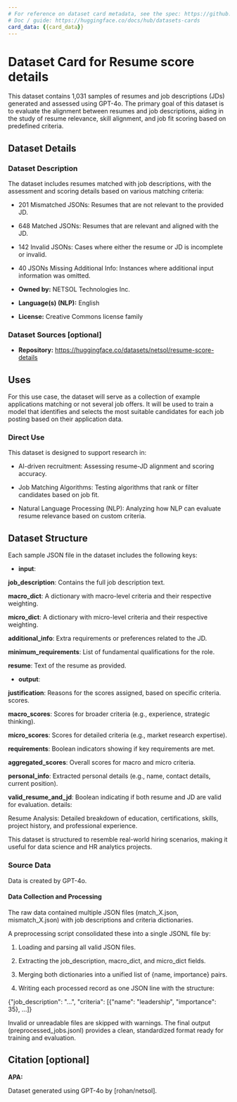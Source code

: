```yaml
---
# For reference on dataset card metadata, see the spec: https://github.com/huggingface/hub-docs/blob/main/datasetcard.md?plain=1
# Doc / guide: https://huggingface.co/docs/hub/datasets-cards
card_data: {{card_data}}
---
```


# Dataset Card for Resume score details

<!-- Provide a quick summary of the dataset. -->

This dataset contains 1,031 samples of resumes and job descriptions (JDs) generated and assessed using GPT-4o. The primary goal of this dataset is to evaluate the alignment between resumes and job descriptions, aiding in the study of resume relevance, skill alignment, and job fit scoring based on predefined criteria.

## Dataset Details

### Dataset Description

<!-- Provide a longer summary of what this dataset is. -->

The dataset includes resumes matched with job descriptions, with the assessment and scoring details based on various matching criteria:

- 201 Mismatched JSONs: Resumes that are not relevant to the provided JD.
- 648 Matched JSONs: Resumes that are relevant and aligned with the JD.
- 142 Invalid JSONs: Cases where either the resume or JD is incomplete or invalid.
- 40 JSONs Missing Additional Info: Instances where additional input information was omitted.

- **Owned by:** NETSOL Technologies Inc.
- **Language(s) (NLP):** English
- **License:** Creative Commons license family

### Dataset Sources [optional]

<!-- Provide the basic links for the dataset. -->

- **Repository:** https://huggingface.co/datasets/netsol/resume-score-details
## Uses

<!-- Address questions around how the dataset is intended to be used. -->

For this use case, the dataset will serve as a collection of example applications matching or not several job offers. It will be used to train a model that identifies and selects the most suitable candidates for each job posting based on their application data.

### Direct Use

<!-- This section describes suitable use cases for the dataset. -->

This dataset is designed to support research in:

- AI-driven recruitment: Assessing resume-JD alignment and scoring accuracy.

- Job Matching Algorithms: Testing algorithms that rank or filter candidates based on job fit.

- Natural Language Processing (NLP): Analyzing how NLP can evaluate resume relevance based on custom criteria.
<!--### Out-of-Scope Use>

<!-- This section addresses misuse, malicious use, and uses that the dataset will not work well for. -->



## Dataset Structure

<!-- This section provides a description of the dataset fields, and additional information about the dataset structure such as criteria used to create the splits, relationships between data points, etc. -->
Each sample JSON file in the dataset includes the following keys:

- **input**:

**job_description**: Contains the full job description text.

**macro_dict**: A dictionary with macro-level criteria and their respective weighting.

**micro_dict**: A dictionary with micro-level criteria and their respective weighting.

**additional_info**: Extra requirements or preferences related to the JD.

**minimum_requirements**: List of fundamental qualifications for the role.

**resume**: Text of the resume as provided.

- **output**:

**justification**: Reasons for the scores assigned, based on specific criteria.
scores.

**macro_scores**: Scores for broader criteria (e.g., experience, strategic thinking).

**micro_scores**: Scores for detailed criteria (e.g., market research expertise).

**requirements**: Boolean indicators showing if key requirements are met.

**aggregated_scores**: Overall scores for macro and micro criteria.

**personal_info**: Extracted personal details (e.g., name, contact details, current position).

**valid_resume_and_jd**: Boolean indicating if both resume and JD are valid for evaluation.
details:

Resume Analysis: Detailed breakdown of education, certifications, skills, project history, and professional experience.

<!-- Motivation for the creation of this dataset. -->

This dataset is structured to resemble real-world hiring scenarios, making it useful for data science and HR analytics projects.

### Source Data

<!-- This section describes the source data (e.g. news text and headlines, social media posts, translated sentences, ...). -->

Data is created by GPT-4o.

#### Data Collection and Processing

<!-- This section describes the data collection and processing process such as data selection criteria, filtering and normalization methods, tools and libraries used, etc. -->

The raw data contained multiple JSON files (match_X.json, mismatch_X.json) with job descriptions and criteria dictionaries.

A preprocessing script consolidated these into a single JSONL file by:

1. Loading and parsing all valid JSON files.

2. Extracting the job_description, macro_dict, and micro_dict fields.

3. Merging both dictionaries into a unified list of {name, importance} pairs.

4. Writing each processed record as one JSON line with the structure:

{"job_description": "...", "criteria": [{"name": "leadership", "importance": 35}, ...]}

Invalid or unreadable files are skipped with warnings. The final output (preprocessed_jobs.jsonl) provides a clean, standardized format ready for training and evaluation.

<!---#### Personal and Sensitive Information>

<!-- State whether the dataset contains data that might be considered personal, sensitive, or private (e.g., data that reveals addresses, uniquely identifiable names or aliases, racial or ethnic origins, sexual orientations, religious beliefs, political opinions, financial or health data, etc.). If efforts were made to anonymize the data, describe the anonymization process. -->



<!---## Bias, Risks, and Limitations>

<!-- This section is meant to convey both technical and sociotechnical limitations. -->


<!---### Recommendations>

<!-- This section is meant to convey recommendations with respect to the bias, risk, and technical limitations. -->



## Citation [optional]

<!-- If there is a paper or blog post introducing the dataset, the APA and Bibtex information for that should go in this section. -->


**APA:**

Dataset generated using GPT-4o by [rohan/netsol].


